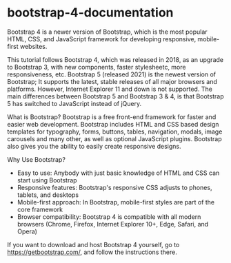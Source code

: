 # bootstrap-4-documentation
Bootstrap 4 is a newer version of Bootstrap, which is the most popular HTML, CSS, and JavaScript framework for developing responsive, mobile-first websites.

This tutorial follows Bootstrap 4, which was released in 2018, as an upgrade to Bootstrap 3, with new components, faster stylesheetc, more responsiveness, etc.
Bootstrap 5 (released 2021) is the newest version of Bootstrap; It supports the latest, stable releases of all major browsers and platforms. However, Internet Explorer 11 and down is not supported.
The main differences between Bootstrap 5 and Bootstrap 3 & 4, is that Bootstrap 5 has switched to JavaScript instead of jQuery.

What is Bootstrap?
Bootstrap is a free front-end framework for faster and easier web development.
Bootstrap includes HTML and CSS based design templates for typography, forms, buttons, tables, navigation, modals, image carousels and many other, as well as optional JavaScript plugins.
Bootstrap also gives you the ability to easily create responsive designs.

Why Use Bootstrap?
- Easy to use: Anybody with just basic knowledge of HTML and CSS can start using Bootstrap
- Responsive features: Bootstrap's responsive CSS adjusts to phones, tablets, and desktops
- Mobile-first approach: In Bootstrap, mobile-first styles are part of the core framework
- Browser compatibility: Bootstrap 4 is compatible with all modern browsers (Chrome, Firefox, Internet Explorer 10+, Edge, Safari, and Opera)

If you want to download and host Bootstrap 4 yourself, go to https://getbootstrap.com/, and follow the instructions there.

